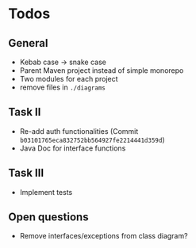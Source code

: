 


# Todos

## General

- Kebab case &rarr; snake case
- Parent Maven project instead of simple monorepo
- Two modules for each project
- remove files in `./diagrams`

## Task II

- Re-add auth functionalities (Commit `b03101765eca832752bb564927fe2214441d359d`)
- Java Doc for interface functions

## Task III

- Implement tests

## Open questions

- Remove interfaces/exceptions from class diagram?
